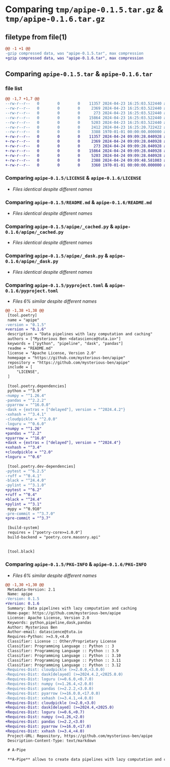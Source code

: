 # Comparing `tmp/apipe-0.1.5.tar.gz` & `tmp/apipe-0.1.6.tar.gz`

## filetype from file(1)

```diff
@@ -1 +1 @@
-gzip compressed data, was "apipe-0.1.5.tar", max compression
+gzip compressed data, was "apipe-0.1.6.tar", max compression
```

## Comparing `apipe-0.1.5.tar` & `apipe-0.1.6.tar`

### file list

```diff
@@ -1,7 +1,7 @@
--rw-r--r--   0        0        0    11357 2024-04-23 16:25:03.522440 apipe-0.1.5/LICENSE
--rw-r--r--   0        0        0     2369 2024-04-23 16:25:03.522440 apipe-0.1.5/README.md
--rw-r--r--   0        0        0      273 2024-04-23 16:25:03.522440 apipe-0.1.5/apipe/__init__.py
--rw-r--r--   0        0        0    15864 2024-04-23 16:25:03.522440 apipe-0.1.5/apipe/_cached.py
--rw-r--r--   0        0        0     5203 2024-04-23 16:25:03.522440 apipe-0.1.5/apipe/_dask.py
--rw-r--r--   0        0        0     2412 2024-04-23 16:25:20.722422 apipe-0.1.5/pyproject.toml
--rw-r--r--   0        0        0     3388 1970-01-01 00:00:00.000000 apipe-0.1.5/PKG-INFO
+-rw-r--r--   0        0        0    11357 2024-04-24 09:09:28.040928 apipe-0.1.6/LICENSE
+-rw-r--r--   0        0        0     2369 2024-04-24 09:09:28.040928 apipe-0.1.6/README.md
+-rw-r--r--   0        0        0      273 2024-04-24 09:09:28.040928 apipe-0.1.6/apipe/__init__.py
+-rw-r--r--   0        0        0    15864 2024-04-24 09:09:28.040928 apipe-0.1.6/apipe/_cached.py
+-rw-r--r--   0        0        0     5203 2024-04-24 09:09:28.040928 apipe-0.1.6/apipe/_dask.py
+-rw-r--r--   0        0        0     2388 2024-04-24 09:09:48.581003 apipe-0.1.6/pyproject.toml
+-rw-r--r--   0        0        0     3360 1970-01-01 00:00:00.000000 apipe-0.1.6/PKG-INFO
```

### Comparing `apipe-0.1.5/LICENSE` & `apipe-0.1.6/LICENSE`

 * *Files identical despite different names*

### Comparing `apipe-0.1.5/README.md` & `apipe-0.1.6/README.md`

 * *Files identical despite different names*

### Comparing `apipe-0.1.5/apipe/_cached.py` & `apipe-0.1.6/apipe/_cached.py`

 * *Files identical despite different names*

### Comparing `apipe-0.1.5/apipe/_dask.py` & `apipe-0.1.6/apipe/_dask.py`

 * *Files identical despite different names*

### Comparing `apipe-0.1.5/pyproject.toml` & `apipe-0.1.6/pyproject.toml`

 * *Files 6% similar despite different names*

```diff
@@ -1,38 +1,38 @@
 [tool.poetry]
 name = "apipe"
-version = "0.1.5"
+version = "0.1.6"
 description = "Data pipelines with lazy computation and caching"
 authors = ["Mysterious Ben <datascience@tuta.io>"]
 keywords = ["python", "pipeline", "dask", "pandas"]
 readme = "README.md"
 license = "Apache License, Version 2.0"
 homepage = "https://github.com/mysterious-ben/apipe"
 repository = "https://github.com/mysterious-ben/apipe"
 include = [
     "LICENSE",
 ]
 
 [tool.poetry.dependencies]
 python = "^3.9"
-numpy = "^1.26.4"
-pandas = "^2.2.2"
-pyarrow = "^16.0.0"
-dask = {extras = ["delayed"], version = "^2024.4.2"}
-xxhash = "^3.4.1"
-cloudpickle = "^2.0.0"
-loguru = "^0.6.0"
+numpy = "^1.26"
+pandas = "^2.2"
+pyarrow = "^16.0"
+dask = {extras = ["delayed"], version = "^2024.4"}
+xxhash = "^3.4"
+cloudpickle = "^2.0"
+loguru = "^0.6"
 
 [tool.poetry.dev-dependencies]
-pytest = "^6.2.5"
-ruff = "^0.4.1"
-black = "^24.4.0"
-pylint = "^3.1.0"
+pytest = "^6.2"
+ruff = "^0.4"
+black = "^24.4"
+pylint = "^3.1"
 mypy = "^0.910"
-pre-commit = "^3.7.0"
+pre-commit = "^3.7"
 
 [build-system]
 requires = ["poetry-core>=1.0.0"]
 build-backend = "poetry.core.masonry.api"
 
 
 [tool.black]
```

### Comparing `apipe-0.1.5/PKG-INFO` & `apipe-0.1.6/PKG-INFO`

 * *Files 6% similar despite different names*

```diff
@@ -1,30 +1,30 @@
 Metadata-Version: 2.1
 Name: apipe
-Version: 0.1.5
+Version: 0.1.6
 Summary: Data pipelines with lazy computation and caching
 Home-page: https://github.com/mysterious-ben/apipe
 License: Apache License, Version 2.0
 Keywords: python,pipeline,dask,pandas
 Author: Mysterious Ben
 Author-email: datascience@tuta.io
 Requires-Python: >=3.9,<4.0
 Classifier: License :: Other/Proprietary License
 Classifier: Programming Language :: Python :: 3
 Classifier: Programming Language :: Python :: 3.9
 Classifier: Programming Language :: Python :: 3.10
 Classifier: Programming Language :: Python :: 3.11
 Classifier: Programming Language :: Python :: 3.12
-Requires-Dist: cloudpickle (>=2.0.0,<3.0.0)
-Requires-Dist: dask[delayed] (>=2024.4.2,<2025.0.0)
-Requires-Dist: loguru (>=0.6.0,<0.7.0)
-Requires-Dist: numpy (>=1.26.4,<2.0.0)
-Requires-Dist: pandas (>=2.2.2,<3.0.0)
-Requires-Dist: pyarrow (>=16.0.0,<17.0.0)
-Requires-Dist: xxhash (>=3.4.1,<4.0.0)
+Requires-Dist: cloudpickle (>=2.0,<3.0)
+Requires-Dist: dask[delayed] (>=2024.4,<2025.0)
+Requires-Dist: loguru (>=0.6,<0.7)
+Requires-Dist: numpy (>=1.26,<2.0)
+Requires-Dist: pandas (>=2.2,<3.0)
+Requires-Dist: pyarrow (>=16.0,<17.0)
+Requires-Dist: xxhash (>=3.4,<4.0)
 Project-URL: Repository, https://github.com/mysterious-ben/apipe
 Description-Content-Type: text/markdown
 
 # A-Pipe
 
 **A-Pipe** allows to create data pipelines with lazy computation and caching.
```

